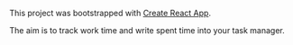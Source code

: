 This project was bootstrapped with [Create React App](https://github.com/facebook/create-react-app).

The aim is to track work time and write spent time into your task manager.